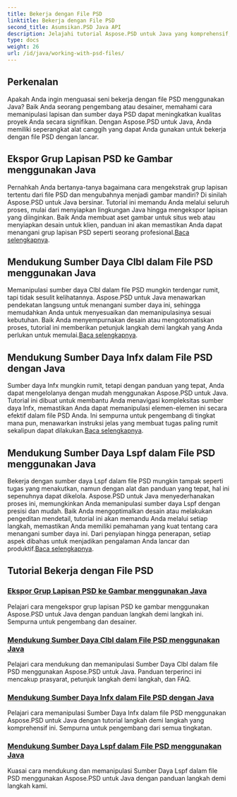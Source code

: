 ```yaml
---
title: Bekerja dengan File PSD
linktitle: Bekerja dengan File PSD
second_title: Asumsikan.PSD Java API
description: Jelajahi tutorial Aspose.PSD untuk Java yang komprehensif, termasuk cara mengekspor grup lapisan PSD ke gambar dan memanipulasi sumber daya Clbl, Infx, dan Lspf.
type: docs
weight: 26
url: /id/java/working-with-psd-files/
---
```


## Perkenalan

Apakah Anda ingin menguasai seni bekerja dengan file PSD menggunakan Java? Baik Anda seorang pengembang atau desainer, memahami cara memanipulasi lapisan dan sumber daya PSD dapat meningkatkan kualitas proyek Anda secara signifikan. Dengan Aspose.PSD untuk Java, Anda memiliki seperangkat alat canggih yang dapat Anda gunakan untuk bekerja dengan file PSD dengan lancar.

## Ekspor Grup Lapisan PSD ke Gambar menggunakan Java

 Pernahkah Anda bertanya-tanya bagaimana cara mengekstrak grup lapisan tertentu dari file PSD dan mengubahnya menjadi gambar mandiri? Di sinilah Aspose.PSD untuk Java bersinar. Tutorial ini memandu Anda melalui seluruh proses, mulai dari menyiapkan lingkungan Java hingga mengekspor lapisan yang diinginkan. Baik Anda membuat aset gambar untuk situs web atau menyiapkan desain untuk klien, panduan ini akan memastikan Anda dapat menangani grup lapisan PSD seperti seorang profesional.[Baca selengkapnya](./export-psd-layer-group-to-image/).

## Mendukung Sumber Daya Clbl dalam File PSD menggunakan Java

Memanipulasi sumber daya Clbl dalam file PSD mungkin terdengar rumit, tapi tidak sesulit kelihatannya. Aspose.PSD untuk Java menawarkan pendekatan langsung untuk menangani sumber daya ini, sehingga memudahkan Anda untuk menyesuaikan dan memanipulasinya sesuai kebutuhan. Baik Anda menyempurnakan desain atau mengotomatiskan proses, tutorial ini memberikan petunjuk langkah demi langkah yang Anda perlukan untuk memulai.[Baca selengkapnya](./support-clbl-resource-psd-files/).

## Mendukung Sumber Daya Infx dalam File PSD dengan Java

 Sumber daya Infx mungkin rumit, tetapi dengan panduan yang tepat, Anda dapat mengelolanya dengan mudah menggunakan Aspose.PSD untuk Java. Tutorial ini dibuat untuk membantu Anda menavigasi kompleksitas sumber daya Infx, memastikan Anda dapat memanipulasi elemen-elemen ini secara efektif dalam file PSD Anda. Ini sempurna untuk pengembang di tingkat mana pun, menawarkan instruksi jelas yang membuat tugas paling rumit sekalipun dapat dilakukan.[Baca selengkapnya](./support-infx-resource-psd-files/).

## Mendukung Sumber Daya Lspf dalam File PSD menggunakan Java

Bekerja dengan sumber daya Lspf dalam file PSD mungkin tampak seperti tugas yang menakutkan, namun dengan alat dan panduan yang tepat, hal ini sepenuhnya dapat dikelola. Aspose.PSD untuk Java menyederhanakan proses ini, memungkinkan Anda memanipulasi sumber daya Lspf dengan presisi dan mudah. Baik Anda mengoptimalkan desain atau melakukan pengeditan mendetail, tutorial ini akan memandu Anda melalui setiap langkah, memastikan Anda memiliki pemahaman yang kuat tentang cara menangani sumber daya ini. Dari penyiapan hingga penerapan, setiap aspek dibahas untuk menjadikan pengalaman Anda lancar dan produktif.[Baca selengkapnya](./support-lspf-resource-psd-files/).

## Tutorial Bekerja dengan File PSD
### [Ekspor Grup Lapisan PSD ke Gambar menggunakan Java](./export-psd-layer-group-to-image/)
Pelajari cara mengekspor grup lapisan PSD ke gambar menggunakan Aspose.PSD untuk Java dengan panduan langkah demi langkah ini. Sempurna untuk pengembang dan desainer.
### [Mendukung Sumber Daya Clbl dalam File PSD menggunakan Java](./support-clbl-resource-psd-files/)
Pelajari cara mendukung dan memanipulasi Sumber Daya Clbl dalam file PSD menggunakan Aspose.PSD untuk Java. Panduan terperinci ini mencakup prasyarat, petunjuk langkah demi langkah, dan FAQ.
### [Mendukung Sumber Daya Infx dalam File PSD dengan Java](./support-infx-resource-psd-files/)
Pelajari cara memanipulasi Sumber Daya Infx dalam file PSD menggunakan Aspose.PSD untuk Java dengan tutorial langkah demi langkah yang komprehensif ini. Sempurna untuk pengembang dari semua tingkatan.
### [Mendukung Sumber Daya Lspf dalam File PSD menggunakan Java](./support-lspf-resource-psd-files/)
Kuasai cara mendukung dan memanipulasi Sumber Daya Lspf dalam file PSD menggunakan Aspose.PSD untuk Java dengan panduan langkah demi langkah kami.
